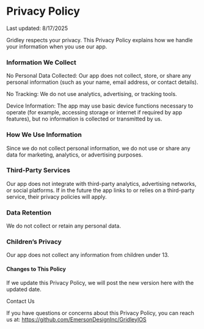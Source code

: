 # Privacy Policy

Last updated: 8/17/2025

Gridley respects your privacy. This Privacy Policy explains how we handle your information when you use our app.

### Information We Collect

No Personal Data Collected: Our app does not collect, store, or share any personal information (such as your name, email address, or contact details).

No Tracking: We do not use analytics, advertising, or tracking tools.

Device Information: The app may use basic device functions necessary to operate (for example, accessing storage or internet if required by app features), but no information is collected or transmitted by us.

### How We Use Information

Since we do not collect personal information, we do not use or share any data for marketing, analytics, or advertising purposes.

### Third-Party Services

Our app does not integrate with third-party analytics, advertising networks, or social platforms. If in the future the app links to or relies on a third-party service, their privacy policies will apply.

### Data Retention

We do not collect or retain any personal data.

### Children’s Privacy

Our app does not collect any information from children under 13.

#### Changes to This Policy

If we update this Privacy Policy, we will post the new version here with the updated date.

Contact Us

If you have questions or concerns about this Privacy Policy, you can reach us at:
https://github.com/EmersonDesignInc/GridleyIOS 
